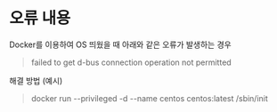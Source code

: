 # 오류 내용
Docker를 이용하여 OS 띄웠을 때 아래와 같은 오류가 발생하는 경우
> failed to get d-bus connection operation not permitted

해결 방법 (예시)
> docker run --privileged -d --name centos centos:latest /sbin/init



